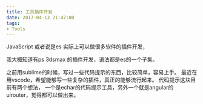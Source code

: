 ```yaml
---
title: 工具插件开发
date: 2017-04-13 21:47:00
tags:
- Tools
---
```

JavaScript 或者说是es 实际上可以做很多软件的插件开发，

我大概知道有ps 3dsmax 的插件开发，语法都是es的一个子集。

之前用sublime的时候，写过一些代码提示的东西，比较简单，容易上手。
最近在用vscode，希望能够写一些复杂的插件，真正的能够流行起来。
代码提示这块目前有两个想法，
一个是echar的代码提示工具，另外一个就是angular的uirouter，觉得都可以做出来。
